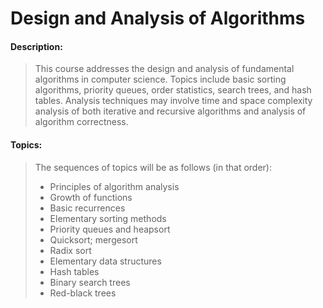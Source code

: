 # Design and Analysis of Algorithms

#### Description:
> This course addresses the design and analysis of fundamental algorithms in computer science. Topics include basic sorting algorithms, priority queues, order statistics, search trees, and hash tables. Analysis techniques may involve time and space complexity analysis of both iterative and recursive algorithms and analysis of algorithm correctness. 


#### Topics:
> The sequences of topics will be as follows (in that order):
> - Principles of algorithm analysis
> - Growth of functions
> - Basic recurrences
> - Elementary sorting methods
> - Priority queues and heapsort
> - Quicksort; mergesort
> - Radix sort
> - Elementary data structures
> - Hash tables
> - Binary search trees
> - Red-black trees
